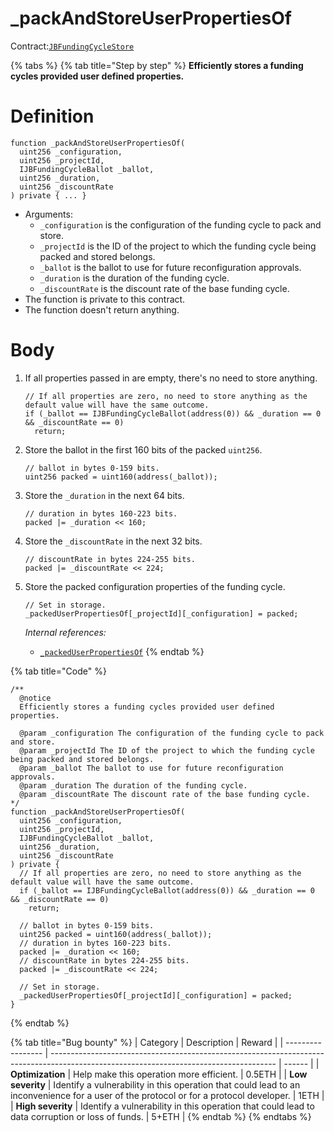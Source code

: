 # \_packAndStoreUserPropertiesOf

Contract:[`JBFundingCycleStore`](../)​

{% tabs %}
{% tab title="Step by step" %}
**Efficiently stores a funding cycles provided user defined properties.**

# Definition

```solidity
function _packAndStoreUserPropertiesOf(
  uint256 _configuration,
  uint256 _projectId,
  IJBFundingCycleBallot _ballot,
  uint256 _duration,
  uint256 _discountRate
) private { ... }
```

* Arguments:
  * `_configuration` is the configuration of the funding cycle to pack and store.
  * `_projectId` is the ID of the project to which the funding cycle being packed and stored belongs.
  * `_ballot` is the ballot to use for future reconfiguration approvals.
  * `_duration` is the duration of the funding cycle.
  * `_discountRate` is the discount rate of the base funding cycle.
* The function is private to this contract.
* The function doesn't return anything.

# Body

1.  If all properties passed in are empty, there's no need to store anything.

    ```solidity
    // If all properties are zero, no need to store anything as the default value will have the same outcome.
    if (_ballot == IJBFundingCycleBallot(address(0)) && _duration == 0 && _discountRate == 0)
      return;
    ```

2.  Store the ballot in the first 160 bits of the packed `uint256`.

    ```solidity
    // ballot in bytes 0-159 bits.
    uint256 packed = uint160(address(_ballot));
    ```
3.  Store the `_duration` in the next 64 bits.

    ```solidity
    // duration in bytes 160-223 bits.
    packed |= _duration << 160;
    ```

4.  Store the `_discountRate` in the next 32 bits.

    ```solidity
    // discountRate in bytes 224-255 bits.
    packed |= _discountRate << 224;
    ```
5.  Store the packed configuration properties of the funding cycle.

    ```solidity
    // Set in storage.
    _packedUserPropertiesOf[_projectId][_configuration] = packed;
    ```

    _Internal references:_

    * [`_packedUserPropertiesOf`](../properties/_packeduserpropertiesof.md)
{% endtab %}

{% tab title="Code" %}
```solidity
/**
  @notice 
  Efficiently stores a funding cycles provided user defined properties.

  @param _configuration The configuration of the funding cycle to pack and store.
  @param _projectId The ID of the project to which the funding cycle being packed and stored belongs.
  @param _ballot The ballot to use for future reconfiguration approvals. 
  @param _duration The duration of the funding cycle.
  @param _discountRate The discount rate of the base funding cycle.
*/
function _packAndStoreUserPropertiesOf(
  uint256 _configuration,
  uint256 _projectId,
  IJBFundingCycleBallot _ballot,
  uint256 _duration,
  uint256 _discountRate
) private {
  // If all properties are zero, no need to store anything as the default value will have the same outcome.
  if (_ballot == IJBFundingCycleBallot(address(0)) && _duration == 0 && _discountRate == 0)
    return;

  // ballot in bytes 0-159 bits.
  uint256 packed = uint160(address(_ballot));
  // duration in bytes 160-223 bits.
  packed |= _duration << 160;
  // discountRate in bytes 224-255 bits.
  packed |= _discountRate << 224;

  // Set in storage.
  _packedUserPropertiesOf[_projectId][_configuration] = packed;
}
```
{% endtab %}

{% tab title="Bug bounty" %}
| Category          | Description                                                                                                                            | Reward |
| ----------------- | -------------------------------------------------------------------------------------------------------------------------------------- | ------ |
| **Optimization**  | Help make this operation more efficient.                                                                                               | 0.5ETH |
| **Low severity**  | Identify a vulnerability in this operation that could lead to an inconvenience for a user of the protocol or for a protocol developer. | 1ETH   |
| **High severity** | Identify a vulnerability in this operation that could lead to data corruption or loss of funds.                                        | 5+ETH  |
{% endtab %}
{% endtabs %}
